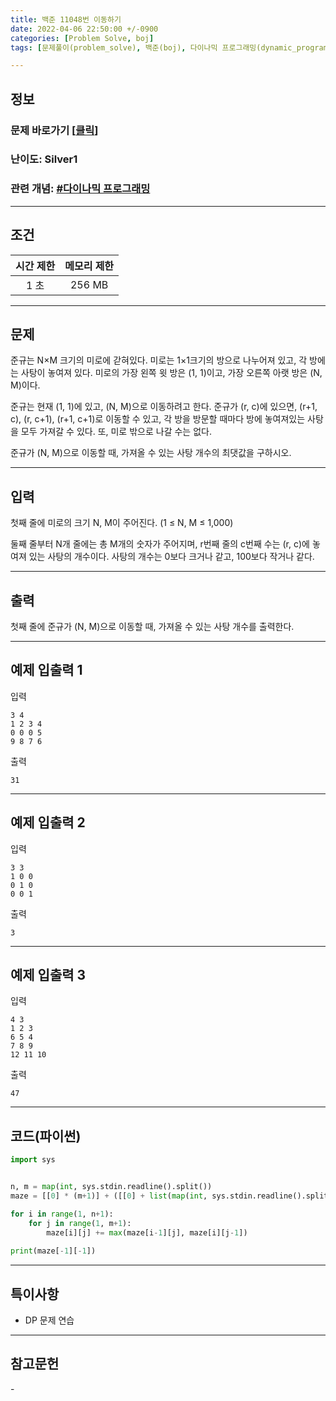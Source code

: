```yaml
---
title: 백준 11048번 이동하기
date: 2022-04-06 22:50:00 +/-0900
categories: [Problem Solve, boj]
tags: [문제풀이(problem_solve), 백준(boj), 다이나믹 프로그래밍(dynamic_programming)]

---
```

## 정보
### 문제 바로가기 [[클릭](https://www.acmicpc.net/problem/11048)]
### 난이도: Silver1
### 관련 개념: [#다이나믹 프로그래밍](https://www.acmicpc.net/problemset?sort=ac_desc&algo=33)

---
## 조건

시간 제한|메모리 제한
:---:|:---:
1 초|256 MB

---
## 문제
준규는 N×M 크기의 미로에 갇혀있다. 미로는 1×1크기의 방으로 나누어져 있고, 각 방에는 사탕이 놓여져 있다. 미로의 가장 왼쪽 윗 방은 (1, 1)이고, 가장 오른쪽 아랫 방은 (N, M)이다.

준규는 현재 (1, 1)에 있고, (N, M)으로 이동하려고 한다. 준규가 (r, c)에 있으면, (r+1, c), (r, c+1), (r+1, c+1)로 이동할 수 있고, 각 방을 방문할 때마다 방에 놓여져있는 사탕을 모두 가져갈 수 있다. 또, 미로 밖으로 나갈 수는 없다.

준규가 (N, M)으로 이동할 때, 가져올 수 있는 사탕 개수의 최댓값을 구하시오.

---
## 입력
첫째 줄에 미로의 크기 N, M이 주어진다. (1 ≤ N, M ≤ 1,000)

둘째 줄부터 N개 줄에는 총 M개의 숫자가 주어지며, r번째 줄의 c번째 수는 (r, c)에 놓여져 있는 사탕의 개수이다. 사탕의 개수는 0보다 크거나 같고, 100보다 작거나 같다.

---
## 출력
첫째 줄에 준규가 (N, M)으로 이동할 때, 가져올 수 있는 사탕 개수를 출력한다.

---
## 예제 입출력 1
입력
```
3 4
1 2 3 4
0 0 0 5
9 8 7 6
```

출력
```
31
```

---
## 예제 입출력 2
입력
```
3 3
1 0 0
0 1 0
0 0 1
```

출력
```
3
```

---
## 예제 입출력 3
입력
```
4 3
1 2 3
6 5 4
7 8 9
12 11 10
```

출력
```
47
```

---
## 코드(파이썬)
```python
import sys


n, m = map(int, sys.stdin.readline().split())
maze = [[0] * (m+1)] + ([[0] + list(map(int, sys.stdin.readline().split())) for _ in range(n)])

for i in range(1, n+1):
    for j in range(1, m+1):
        maze[i][j] += max(maze[i-1][j], maze[i][j-1])
    
print(maze[-1][-1])

```

---
## 특이사항
- DP 문제 연습

---
## 참고문헌
\- 
